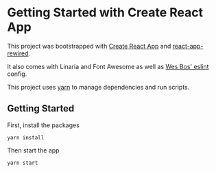 # Getting Started with Create React App

This project was bootstrapped with [Create React App](https://github.com/facebook/create-react-app) and [react-app-rewired](https://github.com/timarney/react-app-rewired).

It also comes with Linaria and Font Awesome as well as [Wes Bos' eslint](https://github.com/wesbos/eslint-config-wesbos) config.

This project uses [yarn](https://classic.yarnpkg.com/en/) to manage dependencies and run scripts. 

## Getting Started

First, install the packages

```
yarn install
```

Then start the app

```
yarn start
```

